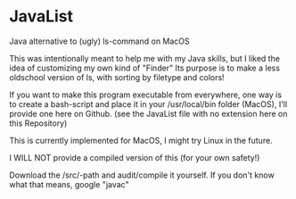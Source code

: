 # JavaList
Java alternative to (ugly) ls-command on MacOS

This was intentionally meant to help me with my Java skills, but I liked the idea of customizing my own kind of "Finder"
Its purpose is to make a less oldschool version of ls, with sorting by filetype and colors!

If you want to make this program executable from everywhere,
one way is to create a bash-script and place it in your /usr/local/bin folder (MacOS), 
I'll provide one here on Github. (see the JavaList file with no extension here on this Repository)

This is currently implemented for MacOS, I might try Linux in the future.

I WILL NOT
provide a compiled version of this (for your own safety!)

Download the /src/-path and audit/compile it yourself. 
If you don't know what that means, google "javac"

